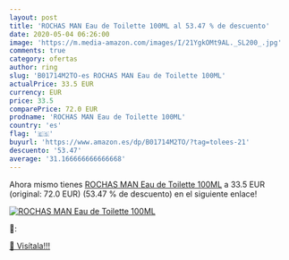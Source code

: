 ```yaml
---
layout: post
title: 'ROCHAS MAN Eau de Toilette 100ML al 53.47 % de descuento'
date: 2020-05-04 06:26:00
image: 'https://m.media-amazon.com/images/I/21YgkOMt9AL._SL200_.jpg'
comments: true
category: ofertas
author: ring
slug: 'B01714M2TO-es ROCHAS MAN Eau de Toilette 100ML'
actualPrice: 33.5 EUR
currency: EUR
price: 33.5
comparePrice: 72.0 EUR
prodname: 'ROCHAS MAN Eau de Toilette 100ML'
country: 'es'
flag: '🇪🇸'
buyurl: 'https://www.amazon.es/dp/B01714M2TO/?tag=tolees-21'
descuento: '53.47'
average: '31.166666666666668'
---
```


Ahora mismo tienes [ROCHAS MAN Eau de Toilette 100ML](https://www.amazon.es/dp/B01714M2TO/?tag=tolees-21) a 33.5 EUR (original: 72.0 EUR) (53.47 %  de descuento) en el siguiente enlace!

[![ROCHAS MAN Eau de Toilette 100ML](https://m.media-amazon.com/images/I/21YgkOMt9AL._SL200_.jpg)](https://www.amazon.es/dp/B01714M2TO/?tag=tolees-21)

🔎:


[🛒 Visítala!!!](https://www.amazon.es/dp/B01714M2TO/?tag=tolees-21)
